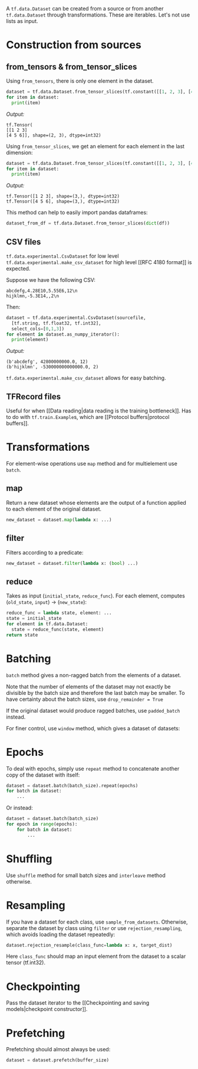 A `tf.data.Dataset` can be created from a source or from another `tf.data.Dataset` through transformations. These are iterables.
Let's not use lists as input. 

# Construction from sources
## from_tensors & from_tensor_slices

Using `from_tensors`, there is only one element in the dataset.
```python
dataset = tf.data.Dataset.from_tensor_slices(tf.constant([[1, 2, 3], [4, 5, 6]]))
for item in dataset:
  print(item)
```
_Output:_
```output
tf.Tensor( 
[[1 2 3]
[4 5 6]], shape=(2, 3), dtype=int32)
```

Using `from_tensor_slices`, we get an element for each element in the last dimension:
```python
dataset = tf.data.Dataset.from_tensor_slices(tf.constant([[1, 2, 3], [4, 5, 6]]))
for item in dataset:
  print(item)
```
_Output:_
```output
tf.Tensor([1 2 3], shape=(3,), dtype=int32) 
tf.Tensor([4 5 6], shape=(3,), dtype=int32)
```

This method can help to easily import pandas dataframes:
```python
dataset_from_df = tf.data.Dataset.from_tensor_slices(dict(df))
```

## CSV files
`tf.data.experimental.CsvDataset` for low level
`tf.data.experimental.make_csv_dataset` for high level
[[RFC 4180 format]] is expected.

Suppose we have the following CSV:
```
abcdefg,4.28E10,5.55E6,12\n 
hijklmn,-5.3E14,,2\n
```
Then:
```python
dataset = tf.data.experimental.CsvDataset(sourcefile,
  [tf.string, tf.float32, tf.int32],
  select_cols=[0,1,3])
for element in dataset.as_numpy_iterator():
  print(element)
```
_Output:_
```output
(b'abcdefg', 42800000000.0, 12) 
(b'hijklmn', -530000000000000.0, 2)
```

`tf.data.experimental.make_csv_dataset` allows for easy batching.

## TFRecord files
Useful for when [[Data reading|data reading is the training bottleneck]].
Has to do with `tf.train.Example`s, which are [[Protocol buffers|protocol buffers]].

# Transformations
For element-wise operations use `map` method and for multielement use `batch`.

## map
Return a new dataset whose elements are the output of a function applied to each element of the original dataset.
```python
new_dataset = dataset.map(lambda x: ...)
```

## filter

Filters according to a predicate:
```python
new_dataset = dataset.filter(lambda x: (bool) ...)
```

## reduce
Takes as input (`initial_state`, `reduce_func`).
For each element, computes (`old_state`, `input`) $\rightarrow$ (`new_state`):
```python
reduce_func = lambda state, element: ... 
state = initial_state
for element in tf.data.Dataset:
  state = reduce_func(state, element)
return state
```
# Batching
`batch` method gives a non-ragged batch from the elements of a dataset.

Note that the number of elements of the dataset may not exactly be divisible by the batch size and therefore the last batch may be smaller. To have certainty about the batch sizes, use `drop_remainder = True`

If the original dataset would produce ragged batches, use `padded_batch` instead.

For finer control, use `window` method, which gives a dataset of datasets:

# Epochs
To deal with epochs, simply use `repeat` method to concatenate another copy of the dataset with itself:
```python
dataset = dataset.batch(batch_size).repeat(epochs)
for batch in dataset:    
	...
```

Or instead:
```python
dataset = dataset.batch(batch_size)
for epoch in range(epochs):
	for batch in dataset:    
		...
```

# Shuffling
Use `shuffle` method for small batch sizes and `interleave` method otherwise.

# Resampling
If you have a dataset for each class, use `sample_from_datasets`. Otherwise, separate the dataset by class using `filter` or use `rejection_resampling`, which avoids loading the dataset repeatedly:
```python
dataset.rejection_resample(class_func=lambda x: x, target_dist)
```
Here `class_func` should map an input element from the dataset to a scalar tensor (tf.int32).

# Checkpointing
Pass the dataset iterator to the [[Checkpointing and saving models|checkpoint constructor]].

# Prefetching
Prefetching should almost always be used:
```python
dataset = dataset.prefetch(buffer_size)
```
